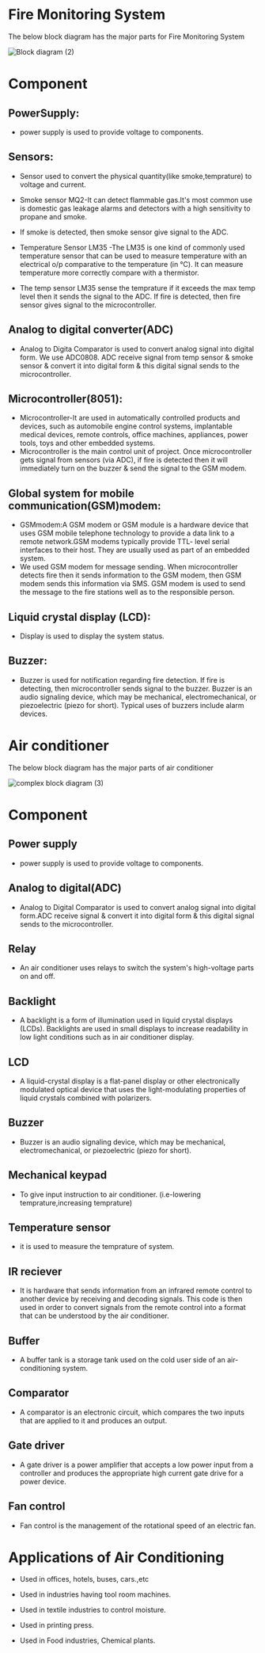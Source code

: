 # Fire Monitoring System
The below block diagram has the major parts for Fire Monitoring System

![Block diagram (2)](https://user-images.githubusercontent.com/98872208/154792550-8c96514c-1270-48e9-8bfe-cb12403a482a.png)

# Component

## PowerSupply:

   * power supply is used to provide voltage to components.

## Sensors:

  * Sensor used to convert the physical quantity(like smoke,temprature) to voltage and current.

  * Smoke sensor MQ2-It can detect flammable gas.It's most common use is domestic gas leakage alarms and detectors with a high sensitivity to propane and smoke.
  * If smoke is detected, then smoke sensor give signal to the ADC.
 
  * Temperature Sensor LM35 -The LM35 is one kind of commonly used temperature sensor that can be used to measure temperature with an electrical o/p comparative to the               temperature (in °C). It can measure temperature more correctly compare with a thermistor.
  * The temp sensor LM35 sense the temprature if it exceeds the max temp level then it sends the signal to the ADC. If fire is detected, then fire sensor          gives signal       to the microcontroller.

## Analog to digital converter(ADC)

   * Analog to Digita Comparator is used to convert analog signal into digital form. We use ADC0808. ADC receive signal from temp sensor & smoke sensor & convert it into digital     form & this digital signal sends to the microcontroller.

## Microcontroller(8051):
  
  * Microcontroller-It are used in automatically controlled products and devices, such as automobile engine control systems, implantable medical devices, remote       controls,     office machines, appliances, power tools, toys and other embedded systems.
  * Microcontroller is the main control unit of project. Once microcontroller gets signal from sensors (via ADC), if fire is detected then it will immediately turn on the buzzer     &   send the signal to the GSM modem.

## Global system for mobile communication(GSM)modem:

   * GSMmodem:A GSM modem or GSM module is a hardware device that uses GSM mobile telephone technology to provide a data link to a remote network.GSM modems typically provide         TTL-   level serial interfaces to their host. They are usually used as part of an embedded system.
   * We used GSM modem for message sending. When microcontroller detects fire then it sends information to the GSM modem, then GSM modem sends this information via SMS. GSM          modem  is used to send the message to the fire stations well as to the responsible person.

## Liquid crystal display (LCD):

   * Display is used to display the system status.

## Buzzer:

  *  Buzzer is used for notification regarding fire detection. If fire is detecting, then microcontroller sends signal to the buzzer.
     Buzzer is an audio signaling device, which may be mechanical, electromechanical, or piezoelectric (piezo for short). Typical uses of buzzers include alarm devices.
     
     
# Air conditioner

   The below block diagram has the major parts of air conditioner
   
  ![complex block diagram (3)](https://user-images.githubusercontent.com/98872208/154829472-c216efa3-4761-418e-a658-96841b676607.png)

   
# Component

## Power supply
   * power supply is used to provide voltage to components.

## Analog to digital(ADC)
   * Analog to Digital Comparator is used to convert analog signal into digital form.ADC receive signal & convert it into digital form & this digital signal sends to the              microcontroller.
## Relay
   * An air conditioner uses relays to switch the system's high-voltage parts on and off.
   
## Backlight
   * A backlight is a form of illumination used in liquid crystal displays (LCDs). Backlights are used in small displays to increase readability in low light conditions such         as in air conditioner display.
## LCD
   * A liquid-crystal display is a flat-panel display or other electronically modulated optical device that uses the light-modulating properties of liquid crystals combined with      polarizers.
## Buzzer
   * Buzzer is an audio signaling device, which may be mechanical, electromechanical, or piezoelectric (piezo for short).
## Mechanical keypad   
   * To give input instruction to air conditioner.
     (i.e-lowering temprature,increasing temprature)  
## Temperature sensor
   * it is used to measure the temprature of system.
## IR reciever
   * It is hardware that sends information from an infrared remote control to another device by receiving and decoding signals. This code is then used in order to convert            signals from the remote control into a format that can be understood by the air conditioner.
## Buffer
   * A buffer tank is a storage tank used on the cold user side of an air-conditioning system.
## Comparator
   * A comparator is an electronic circuit, which compares the two inputs that are applied to it and produces an output.
## Gate driver
   * A gate driver is a power amplifier that accepts a low power input from a controller and produces the appropriate high current gate drive for a power device.
## Fan control
   * Fan control is the management of the rotational speed of an electric fan.

 # Applications of Air Conditioning
 
* Used in offices, hotels, buses, cars.,etc

* Used in industries having tool room
machines.

* Used in textile industries to control
 moisture.
 
* Used in printing press.

* Used in Food industries, Chemical plants.



